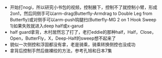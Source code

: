 - 开始打nogi，所以研究小书包的视频，控制腋下，控制不了就控制小臂，形成2on1，然后同侧手可以arm-drag(Butterfly-Armdrag to Double Leg from Butterfly)或对侧手可以arm-push钩腿扫(Butterfly-MG 2 on 1 Hook Sweep 1)如果失败就进入deep half或x-garud
- half guard拿背，木村居然忘了打了，老打eddie的那种half，Half，Close，Open，ButterFly，X，Deep-Half的sweep想不起来了
- 貌似一次侧控和浮固都没有拿，老是骑乘，骑乘转换侧控也没成功
- 拿背后控制手然后做裸绞的方法，参考孔旭和日本7集